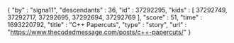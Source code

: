 {
  "by" : "signa11",
  "descendants" : 36,
  "id" : 37292295,
  "kids" : [ 37292749, 37292717, 37292695, 37292694, 37292769 ],
  "score" : 51,
  "time" : 1693220792,
  "title" : "C++ Papercuts",
  "type" : "story",
  "url" : "https://www.thecodedmessage.com/posts/c++-papercuts/"
}
